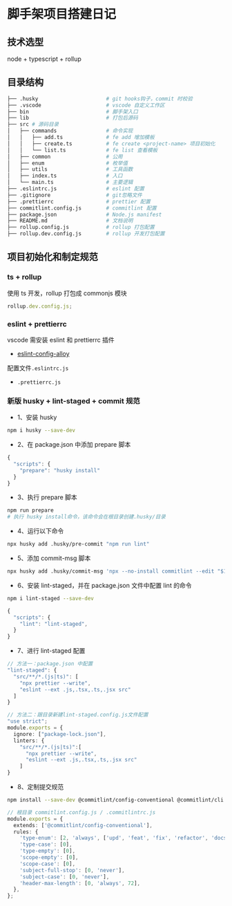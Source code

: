 # 脚手架项目搭建日记

## 技术选型

node + typescript + rollup

## 目录结构

```bash
├── .husky                      # git hooks钩子，commit 时校验
├── .vscode                     # vscode 自定义工作区
├── bin                         # 脚手架入口
├── lib                         # 打包后源码
├── src # 源码目录
│   ├── commands                # 命令实现
│   │   ├── add.ts              # fe add 增加模板
│   │   ├── create.ts           # fe create <project-name> 项目初始化
│   │   └── list.ts             # fe list 查看模板
│   ├── common                  # 公用
│   ├── enum                    # 枚举值
│   ├── utils                   # 工具函数
│   ├── index.ts                # 入口
│   └── main.ts                 # 主要逻辑
├── .eslintrc.js                # eslint 配置
├── .gitignore                  # git忽略文件
├── .prettierrc                 # prettier 配置
├── commitlint.config.js        # commitlint 配置
├── package.json                # Node.js manifest
├── README.md                   # 文档说明
├── rollup.config.js            # rollup 打包配置
├── rollup.dev.config.js        # rollup 开发打包配置

```

## 项目初始化和制定规范

### ts + rollup

使用 ts 开发，rollup 打包成 commonjs 模块

```ts
rollup.dev.config.js;
```

### eslint + prettierrc

vscode 需安装 eslint 和 prettierrc 插件

- [eslint-config-alloy](https://github.com/AlloyTeam/eslint-config-alloy#typescript)

配置文件`.eslintrc.js`

- `.prettierrc.js`

### 新版 husky + lint-staged + commit 规范

- 1、安装 husky

```bash
npm i husky --save-dev
```

- 2、在 package.json 中添加 prepare 脚本

```ts
{
  "scripts": {
    "prepare": "husky install"
  }
}
```

- 3、执行 prepare 脚本

```bash
npm run prepare
# 执行 husky install命令，该命令会在根目录创建.husky/目录
```

- 4、运行以下命令

```bash
npx husky add .husky/pre-commit "npm run lint"
```

- 5、添加 commit-msg 脚本

```bash
npx husky add .husky/commit-msg 'npx --no-install commitlint --edit "$1"'
```

- 6、安装 lint-staged，并在 package.json 文件中配置 lint 的命令

```bash
npm i lint-staged --save-dev
```

```ts
{
  "scripts": {
    "lint": "lint-staged",
  }
}
```

- 7、进行 lint-staged 配置

```ts
// 方法一：package.json 中配置
"lint-staged": {
  "src/**/*.(js|ts)": [
    "npx prettier --write",
    "eslint --ext .js,.tsx,.ts,.jsx src"
  ]
}
```

```ts
// 方法二：跟目录新建lint-staged.config.js文件配置
"use strict";
module.exports = {
  ignore: ["package-lock.json"],
  linters: {
    "src/**/*.(js|ts)":[
      "npx prettier --write",
      "eslint --ext .js,.tsx,.ts,.jsx src"
    ]
}
```

- 8、定制提交规范

```bash
npm install --save-dev @commitlint/config-conventional @commitlint/cli
```

```ts
// 根目录 commitlint.config.js / .commitlintrc.js
module.exports = {
  extends: ['@commitlint/config-conventional'],
  rules: {
    'type-enum': [2, 'always', ['upd', 'feat', 'fix', 'refactor', 'docs', 'chore', 'style', 'revert']],
    'type-case': [0],
    'type-empty': [0],
    'scope-empty': [0],
    'scope-case': [0],
    'subject-full-stop': [0, 'never'],
    'subject-case': [0, 'never'],
    'header-max-length': [0, 'always', 72],
  },
};
```
